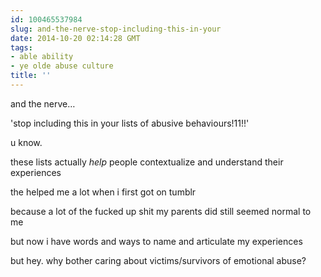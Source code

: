 ```yaml
---
id: 100465537984
slug: and-the-nerve-stop-including-this-in-your
date: 2014-10-20 02:14:28 GMT
tags:
- able ability
- ye olde abuse culture
title: ''
---
```

<p>and the nerve&#8230;</p>

<p>'stop including this in your lists of abusive behaviours!11!!'</p>

<p>u know.</p>

<p>these lists actually <em>help</em> people contextualize and understand their experiences</p>

<p>the helped me a lot when i first got on tumblr</p>

<p>because a lot of the fucked up shit my parents did still seemed normal to me</p>

<p>but now i have words and ways to name and articulate my experiences</p>

<p>but hey. why bother caring about victims/survivors of emotional abuse?</p>